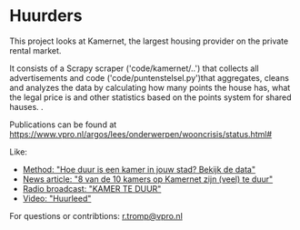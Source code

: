 # Huurders

This project looks at Kamernet, the largest housing provider on the private rental market.

It consists of a Scrapy scraper ('code/kamernet/..') that collects all advertisements and code ('code/puntenstelsel.py')that aggregates, cleans and analyzes the data by calculating how many points the house has, what the legal price is and other statistics based on the points system for shared hauses. .

Publications can be found at https://www.vpro.nl/argos/lees/onderwerpen/wooncrisis/status.html#

Like: 

* [Method: "Hoe duur is een kamer in jouw stad? Bekijk de data"](https://www.vpro.nl/argos/lees/onderwerpen/wooncrisis/2021/Hoe-duur-is-een-kamer-in-jouw-stad-Bekijk-de-data.html#)
* [News article: "8 van de 10 kamers op Kamernet zijn (veel) te duur"](https://www.vpro.nl/argos/lees/onderwerpen/wooncrisis/2021/8-van-de-10-kamers-op-Kamernet-zijn-veel-te-duur.html#)
* [Radio broadcast: "KAMER TE DUUR"](https://www.vpro.nl/argos/media/luister/argos-radio/onderwerpen/2021/Kamer-te-duur.html#)
* [Video: "Huurleed"](https://www.vpro.nl/argos/media/kijk/kort/algemeen/2021/huurleed.html#) 

For questions or contribtions: r.tromp@vpro.nl



